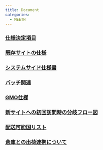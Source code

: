 ```yaml
---
title: Document 
categories:
  - MEETH
---
```

### [仕様決定項目](https://github.com/grrowjp/Meeth/wiki/%E4%BB%95%E6%A7%98%E6%B1%BA%E5%AE%9A%E9%A0%85%E7%9B%AE)
### [既存サイトの仕様](https://github.com/grrowjp/Meeth/wiki/%E6%97%A2%E5%AD%98%E3%82%B5%E3%82%A4%E3%83%88%E3%81%AE%E4%BB%95%E6%A7%98)
### [システムサイド仕様書](https://docs.google.com/spreadsheets/d/11LI7c9m_16yJ6AJKYn89qaI5Inqahq3YPWiOalXzpEo/edit#gid=0)
### [バッチ関連](https://github.com/grrowjp/Meeth/wiki/%E3%83%90%E3%83%83%E3%83%81%E9%96%A2%E9%80%A3)
### [GMO仕様](https://github.com/grrowjp/Meeth/wiki/GMO%E4%BB%95%E6%A7%98)

### [新サイトへの初回訪問時の分岐フロー図](新サイト初回訪問時のユーザー分岐フロー図)
### [配送可能国リスト](https://github.com/grrowjp/Meeth/wiki/%E9%85%8D%E9%80%81%E5%8F%AF%E8%83%BD%E5%9B%BD%E3%83%AA%E3%82%B9%E3%83%88)
### [倉庫との出荷連携について](倉庫との出荷連携仕様)